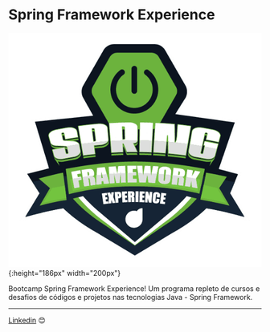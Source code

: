 # Spring Framework Experience

![spring framework experience](img/spring-framework-experience.png){:height="186px" width="200px"}

Bootcamp Spring Framework Experience! Um programa repleto de cursos e desafios de códigos e projetos nas tecnologias Java - Spring Framework. 


---
[Linkedin](https://www.linkedin.com/in/wellitonfernandes/) 😊


